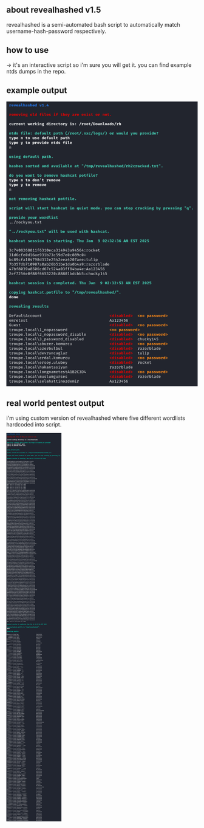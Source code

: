 ## about revealhashed v1.5
revealhashed is a semi-automated bash script to automatically match username-hash-password respectively.

## how to use
-> it's an interactive script so i'm sure you will get it. you can find example ntds dumps in the repo.

## example output
![](https://raw.githubusercontent.com/crosscutsaw/revealhashed/main/f1.PNG)

## real world pentest output

i'm using custom version of revealhashed where five different wordlists hardcoded into script.

![](https://raw.githubusercontent.com/crosscutsaw/revealhashed/main/rwp.jpg)